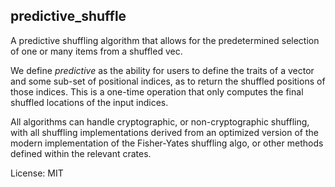 ## predictive_shuffle
A predictive shuffling algorithm that allows for the predetermined selection of one or many items from a shuffled vec.

We define *predictive* as the ability for users to define the traits of a vector and some sub-set of positional indices, as to return the shuffled positions of those indices. This is a one-time operation that only computes the final shuffled locations of the input indices.

All algorithms can handle cryptographic, or non-cryptographic shuffling, with all shuffling implementations derived from an optimized version of the modern implementation of the Fisher-Yates shuffling algo, or other methods defined within the relevant crates.

License: MIT
